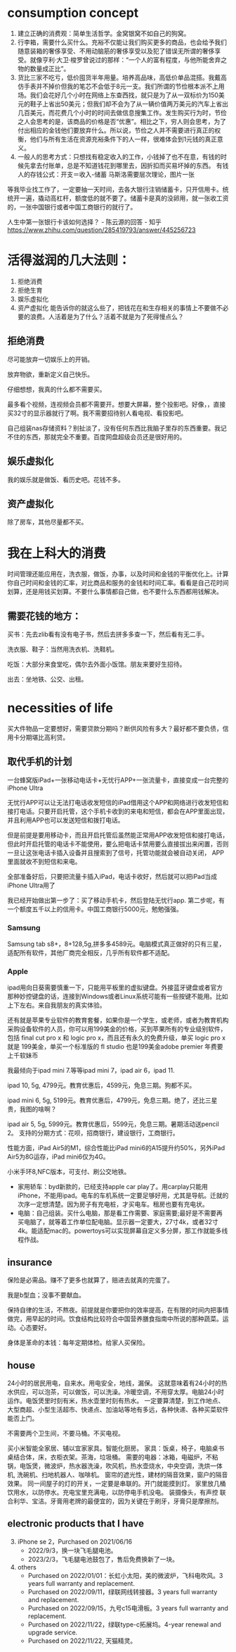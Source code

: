 # consumption concept
1. 建立正确的消费观：简单生活哲学。金窝银窝不如自己的狗窝。
2. 行李箱，需要什么买什么。充裕不仅能让我们购买更多的商品，也会给予我们随意装箱的奢侈享受、不用动脑筋的奢侈享受以及犯了错误无所谓的奢侈享受。就像亨利·大卫·梭罗曾说过的那样：“一个人的富有程度，与他所能舍弃之物的数量成正比”。
3. 货比三家不吃亏，低价囤货半年用量。培养高品味，高低价单品混搭。我戴高仿手表并不掉价但我的笔芯不会低于8元一支。我们所谓的节俭根本派不上用场。我们会花好几个小时在网络上东查西找，就只是为了从一双标价为150美元的鞋子上省出50美元；但我们却不会为了从一辆价值两万美元的汽车上省出几百美元，而花费几个小时的时间去做信息搜集工作。发生购买行为时，节俭之人会思考的是，该商品的价格是否“优惠”。相比之下，穷人则会思考，为了付出相应的金钱他们要放弃什么。所以说，节俭之人并不需要进行真正的权衡，他们与所有生活在资源充裕条件下的人一样，很难体会到1元钱的真正意义。
4. 一般人的思考方式：只想找有稳定收入的工作，小钱掉了也不在意，有钱的时候先拿去付账单，总是不知道钱花到哪里去，因折扣而买易坏掉的东西。
有钱人的存钱公式：开支＝收入-储蓄
马斯洛需要层次理论，图片一张

等我毕业找工作了，一定要抽一天时间，去各大银行注销储蓄卡，只开信用卡。统统开一遍，撬动高杠杆，额度低的就不要了。储蓄卡是真的没卵用，就一张收工资的，一张中国银行或者中国工商银行的就行了。

人生中第一张银行卡该如何选择？ - 陈云源的回答 - 知乎
https://www.zhihu.com/question/285419793/answer/445256723

# 活得滋润的几大法则：
1. 拒绝消费
2. 拒绝生育
3. 娱乐虚拟化
4. 资产虚拟化
能告诉你的就这么些了，把钱花在和生存相关的事情上不要做不必要的浪费。人活着是为了什么？活着不就是为了死得慢点么？
## 拒绝消费
尽可能放弃一切娱乐上的开销。

放弃物欲，重新定义自己快乐。

仔细想想，我真的什么都不需要买。

最多看个视频，连视频会员都不需要开。想要大屏幕，整个投影吧。好像，，直接买32寸的显示器就行了啊。我不需要招待别人看电视、看投影吧。

自己组装nas存储资料？别扯淡了，没有任何东西比我脑子里存的东西重要。我记不住的东西，那就完全不重要。百度网盘超级会员还是很好用的。
## 娱乐虚拟化
我的娱乐就是做饭、看历史吧。花钱不多。

## 资产虚拟化
除了房车，其他尽量都不买。

# 我在上科大的消费
时间管理还能应用在，洗衣服，做饭，办事，以及时间和金钱的平衡优化上。计算你自己时间和金钱的汇率，对比商品和服务的金钱和时间汇率。看看是自己花时间划算，还是用钱买划算。不要什么事情都自己做，也不要什么东西都用钱解决。

## 需要花钱的地方：
买书：先去zlib看有没有电子书，然后去拼多多查一下，然后看有无二手。

洗衣服、鞋子：当然用洗衣机、洗鞋机。

吃饭：大部分来食堂吃，偶尔去外面小饭馆。朋友来要好生招待。

出去：坐地铁、公交、出租。
# necessities of life
买大件物品一定要想好，需要贷款分期吗？断供风险有多大？最好都不要负债，信用卡分期堪比高利贷。
## 取代手机的计划
一台蜂窝版iPad+一张移动电话卡+无忧行APP+一张流量卡，直接变成一台完整的iPhone Ultra

无忧行APP可以让无法打电话收发短信的iPad借用这个APP和网络进行收发短信和接打电话。只要开启托管，这个手机卡收到的来电和短信，都会在APP里面出现，并且利用APP也可以发送短信和拨打电话。

但是前提是要用移动卡，而且开启托管后虽然能正常用APP收发短信和接打电话，但此时开启托管的电话卡不能使用，要么把电话卡禁用要么直接拔出来闲置，否则一旦让这张电话卡插入设备并且搜索到了信号，托管功能就会被自动关闭， APP里面就收不到短信和来电。

全部准备好后，只要把流量卡插入iPad，电话卡收好，然后就可以把iPad当成iPhone Ultra用了

我已经开始做出第一步了：买了移动手机卡，然后登陆无忧行app.
第二步呢，有一个额度五千以上的信用卡。中国工商银行5000元，勉勉强强。
### Samsung
Samsung tab s8+，8+128,5g,拼多多4589元。电脑模式真正做好的只有三星，适配所有软件，其他厂商完全相反，几乎所有软件都不适配。

### Apple
ipad用向日葵需要慎重一下，只能用平板里的虚拟键盘。外接蓝牙键盘或者官方那种妙控键盘的话，连接到Windows或者Linux系统可能有一些按键不能用。比如上下左右。来自我朋友的真实体验。

还有就是苹果专业软件的教育套餐，如果你是一个学生，或老师，或者为教育机构采购设备软件的人员，你可以用199美金的价格，买到苹果所有的专业级别软件，包括 final cut pro x 和 logic pro x，而且还有永久的免费升级，单买 logic pro x 就是 199美金，单买一个标准版的 fl studio 也是199美金adobe premier 年费要上千软妹币

我最倾向于ipad mini 7.等等ipad mini 7，ipad air 6，ipad 11.

ipad 10, 5g, 4799元。教育优惠后，4599元，免息三期。狗都不买。

ipad mini 6, 5g, 5199元。教育优惠后，4799元，免息三期。绝了，还比三星贵，我图的啥啊？

ipad air 5, 5g, 5999元。教育优惠后，5599元，免息三期。暑期活动送pencil 2。
支持的分期方式：花呗，招商银行，建设银行，工商银行。

性能方面，iPad Air5的M1，综合性能比iPad mini6的A15提升约50%，另外iPad Air5为8G运存，iPad mini6仅为4G。

小米手环8,NFC版本，可支付、刷公交地铁。

- 家用轿车：byd新款的，已经支持apple car play了。用carplay只能用iPhone，不能用ipad。电车的车机系统一定要足够好用，尤其是导航。迁就的次序一定想清楚。因为房子有充电桩，才买电车。租房也要有充电状。
- 电脑：自己组装。买什么电脑，那是看工作需要、家庭需要;最好是不需要再买电脑了，就等着工作单位配电脑。显示器一定要大，27寸4k，或者32寸4k。能适配mac的。powertoys可以实现屏幕自定义多分屏，那工作就能多线程作战。
## insurance
保险是必需品。赚不了更多也就算了，赔进去就真的完蛋了。

我是b型血；没事不要献血。

保持自律的生活，不熬夜。前提就是你要把你的效率提高，在有限的时间内把事情做完，用早起的时间。饮食结构比较符合中国营养膳食指南中所说的那种蔬菜。运动。心态要好。

身体是革命的本钱：每年定期体检。给家人买保险。
## house
24小时的居民用电，自来水。用电安全，地线，漏保。
这就意味着有24小时的热水供应，可以泡茶，可以做饭，可以洗澡。冷暖空调，不用穿太厚。电脑24小时运作。电饭煲里时刻有米，热水壶里时刻有热水。
一定要算清楚，到工作地点、大型商超、小型生活超市、快递点、加油站等地有多远，各种快递、各种买菜软件能否上门。

不需要两个卫生间，不要马桶。不买电视。

买小米智能全家居、辅以宜家家具。智能化厨房。
家具：饭桌，椅子，电脑桌书桌结合体，床，衣柜衣架。茶海，垃圾桶。
需要的电器：冰箱，电磁炉，不粘锅，电饭煲，微波炉，热水器洗澡，吹风机，热水壶烧水，中央空调，洗烘一体机, 洗碗机、扫地机器人、咖啡机。
窗帘的遮光性，建材的隔音效果，窗户的隔音效果。
同一间屋子的灯的开关，一定要是串联的。开门就能摸到灯。
家里放几桶饮用水，以防停水。充电宝里充满电，以防停电手机没电。
装摄像头，有声控
联合利华、宝洁。牙膏用老牌的最便宜的，因为关键在于刷牙，牙膏只是摩擦剂。
## electronic products that I have
3. iPhone se 2，Purchased on 2021/06/16
   - 2022/9/3，换一块飞毛腿电池。
   - 2023/2/3，飞毛腿电池鼓包了，售后免费换新了一块。
4. others
   - Purchased on 2022/01/01：长虹小太阳，美的微波炉，飞科电吹风。3 years full warranty and replacement.
   - Purchased on 2022/09/11，绿联网线转接器。3 years full warranty and replacement.
   - Purchased on 2022/09/15，九号c15电滑板。3 years full warranty and replacement.
   - Purchased on 2022/11/22，绿联type-c拓展坞。4-year renewal and upgrade service.
   - Purchased on 2022/11/22, 天猫精灵。